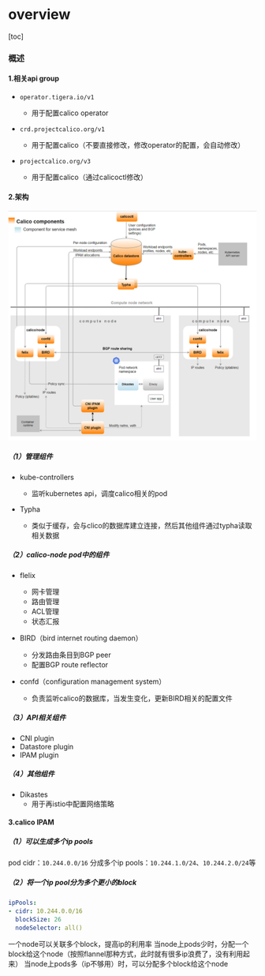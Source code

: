 # overview

[toc]

### 概述

#### 1.相关api group

* `operator.tigera.io/v1`
  * 用于配置calico operator

* `crd.projectcalico.org/v1`
  * 用于配置calico（不要直接修改，修改operator的配置，会自动修改）

* `projectcalico.org/v3`
  * 用于配置calico（通过calicoctl修改）


#### 2.架构
![](./imgs/overview_01.png)

##### （1）管理组件
* kube-controllers
  * 监听kubernetes api，调度calico相关的pod

* Typha
  * 类似于缓存，会与clico的数据库建立连接，然后其他组件通过typha读取相关数据

##### （2）calico-node pod中的组件

* flelix
  * 网卡管理
  * 路由管理
  * ACL管理
  * 状态汇报

* BIRD（bird internet routing daemon）
  * 分发路由条目到BGP peer
  * 配置BGP route reflector

* confd（configuration management system）
  * 负责监听calico的数据库，当发生变化，更新BIRD相关的配置文件

##### （3）API相关组件
* CNI plugin
* Datastore plugin
* IPAM plugin

##### （4）其他组件
* Dikastes
  * 用于再istio中配置网络策略

#### 3.calico IPAM

##### （1）可以生成多个ip pools
pod cidr：`10.244.0.0/16`
分成多个ip pools：`10.244.1.0/24`、`10.244.2.0/24`等

##### （2）将一个ip pool分为多个更小的block

```yaml
ipPools:
- cidr: 10.244.0.0/16
  blockSize: 26
  nodeSelector: all()
```
一个node可以关联多个block，提高ip的利用率
当node上pods少时，分配一个block给这个node（按照flannel那种方式，此时就有很多ip浪费了，没有利用起来）
当node上pods多（ip不够用）时，可以分配多个block给这个node
